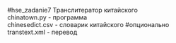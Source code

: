 #hse_zadanie7
Транслитератор китайского  
chinatown.py - программа  
chinesedict.csv - словарик китайского #опционально  
transtext.xml - перевод
